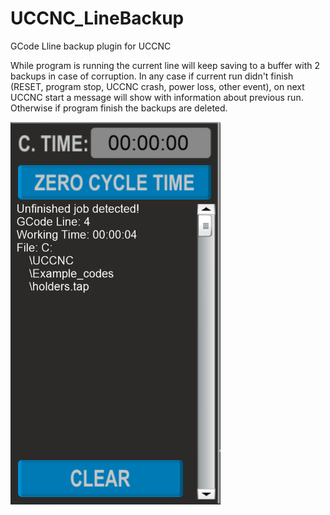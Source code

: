# UCCNC_LineBackup
GCode Lline backup plugin for UCCNC

While program is running the current line will keep saving to a buffer with 2 backups in case of corruption. 
In any case if current run didn't finish (RESET, program stop, UCCNC crash, power loss, other event), 
on next UCCNC start a message will show with information about previous run. 
Otherwise if program finish the backups are deleted.

![Screenshot](https://raw.githubusercontent.com/sn4k3/UCCNC_LineBackup/master/Example.png)

